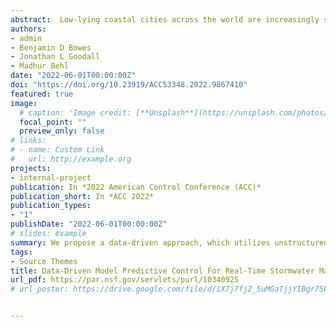 ```yaml
---
abstract:  Low-lying coastal cities across the world are increasingly seeing flooding due to climate change and ac- companying sea-level rise. Many such cities rely on old and passive stormwater infrastructure which cannot cope up with the increasing flood risk. One potential solution for addressing coastal flooding is implementing active control strategies in the stormwater systems. Existing stormwater control mostly relies on rule-based strategies, which are not sufficient to manage the increasing flood risk. Model predictive control (MPC) for stormwater management has received attention for this problem. However, building physics-based models for MPC in stormwater management is very cost and time prohibitive. In this paper, we propose a data-driven approach, which utilizes unstructured state-space models for system identification and predictive control implementation. We demonstrate our results using two real stormwater network configurations, one from the Norfolk, VA region and another model of Ann Arbor region, MI, respectively using the SWMM simulator. Our results indicate that MPC outperforms rule-based strategies by up to 60% for the Norfolk system and up to 90% for the Ann Arbor system in flood management
authors:
- admin
- Benjamin D Bowes
- Jonathan L Goodall
- Madhur Behl
date: "2022-06-01T00:00:00Z"
doi: "https://doi.org/10.23919/ACC53348.2022.9867410"
featured: true
image:
  # caption: 'Image credit: [**Unsplash**](https://unsplash.com/photos/pLCdAaMFLTE)'
  focal_point: ""
  preview_only: false
# links:
# - name: Custom Link
#   url: http://example.org
projects:
- internal-project
publication: In *2022 American Control Conference (ACC)*
publication_short: In *ACC 2022*
publication_types:
- "1"
publishDate: "2022-06-01T00:00:00Z"
# slides: example
summary: We propose a data-driven approach, which utilizes unstructured state-space models for system identification and predictive control implementation.
tags:
- Source Themes
title: Data-Driven Model Predictive Control For Real-Time Stormwater Management
url_pdf: https://par.nsf.gov/servlets/purl/10340925
# url_poster: https://drive.google.com/file/d/1X7j7fjZ_5uMGaTjjYIBgr75FSJEmYaB0/view?usp=sharing


---
```


<!-- {{% callout note %}}
Click the *Cite* button above to demo the feature to enable visitors to import publication metadata into their reference management software.
{{% /callout %}}

{{% callout note %}}
Click the *Slides* button above to demo Academic's Markdown slides feature.
{{% /callout %}}

Supplementary notes can be added here, including [code and math](https://sourcethemes.com/academic/docs/writing-markdown-latex/). -->

